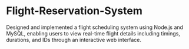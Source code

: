 # Flight-Reservation-System
Designed and implemented a flight scheduling system using Node.js and MySQL, enabling users to view real-time flight details including timings, durations, and IDs through an interactive web interface.  
